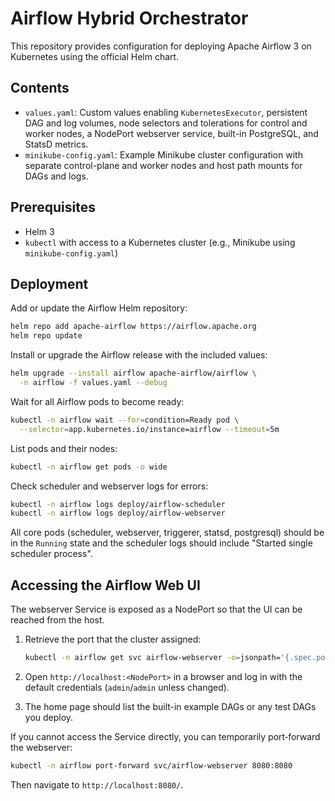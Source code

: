 # Airflow Hybrid Orchestrator

This repository provides configuration for deploying Apache Airflow 3 on Kubernetes using the official Helm chart.

## Contents
- `values.yaml`: Custom values enabling `KubernetesExecutor`, persistent DAG and log volumes, node selectors and tolerations for control and worker nodes, a NodePort webserver service, built-in PostgreSQL, and StatsD metrics.
- `minikube-config.yaml`: Example Minikube cluster configuration with separate control-plane and worker nodes and host path mounts for DAGs and logs.

## Prerequisites
- Helm 3
- `kubectl` with access to a Kubernetes cluster (e.g., Minikube using `minikube-config.yaml`)

## Deployment

Add or update the Airflow Helm repository:

```bash
helm repo add apache-airflow https://airflow.apache.org
helm repo update
```

Install or upgrade the Airflow release with the included values:

```bash
helm upgrade --install airflow apache-airflow/airflow \
  -n airflow -f values.yaml --debug
```

Wait for all Airflow pods to become ready:

```bash
kubectl -n airflow wait --for=condition=Ready pod \
  --selector=app.kubernetes.io/instance=airflow --timeout=5m
```

List pods and their nodes:

```bash
kubectl -n airflow get pods -o wide
```

Check scheduler and webserver logs for errors:

```bash
kubectl -n airflow logs deploy/airflow-scheduler
kubectl -n airflow logs deploy/airflow-webserver
```

All core pods (scheduler, webserver, triggerer, statsd, postgresql) should be in the `Running` state and the scheduler logs should include "Started single scheduler process".

## Accessing the Airflow Web UI

The webserver Service is exposed as a NodePort so that the UI can be reached from the host.

1. Retrieve the port that the cluster assigned:

   ```bash
   kubectl -n airflow get svc airflow-webserver -o=jsonpath='{.spec.ports[0].nodePort}'
   ```

2. Open `http://localhost:<NodePort>` in a browser and log in with the default credentials (`admin`/`admin` unless changed).
3. The home page should list the built-in example DAGs or any test DAGs you deploy.

If you cannot access the Service directly, you can temporarily port‑forward the webserver:

```bash
kubectl -n airflow port-forward svc/airflow-webserver 8080:8080
```

Then navigate to `http://localhost:8080/`.


